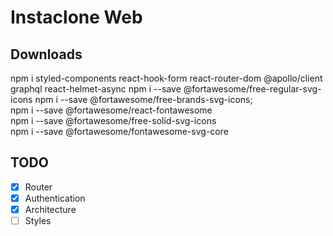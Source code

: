 # Instaclone Web

## Downloads
npm i styled-components react-hook-form react-router-dom @apollo/client graphql react-helmet-async
npm i --save @fortawesome/free-regular-svg-icons
npm i --save @fortawesome/free-brands-svg-icons;  
npm i --save @fortawesome/react-fontawesome       
npm i --save @fortawesome/free-solid-svg-icons    
npm i --save @fortawesome/fontawesome-svg-core    

## TODO
-[x] Router
-[x] Authentication
-[x] Architecture
-[ ] Styles 